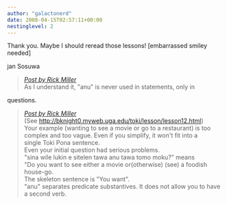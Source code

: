 ```yaml
---
author: "galactonerd"
date: 2008-04-15T02:57:11+00:00
nestinglevel: 2
---
```

Thank you. Maybe I should reread those lessons! \[embarrassed smiley  
needed\]  
  
jan Sosuwa  

> [_Post by Rick Miller_](/zvkorosu/anu-in-questions#post2)  
> As I understand it, "anu" is never used in statements, only in  
> 

questions.  

> [_Post by Rick Miller_](/zvkorosu/anu-in-questions#post2)  
> (See http://bknight0.myweb.uga.edu/toki/lesson/lesson12.html)  
> Your example (wanting to see a movie or go to a restaurant) is too  
> complex and too vague. Even if you simplify, it won't fit into a  
> single Toki Pona sentence.  
> Even your initial question had serious problems.  
> "sina wile lukin e sitelen tawa anu tawa tomo moku?" means  
> "Do you want to see either a movie or(otherwise) (see) a foodish house-go.  
> The skeleton sentence is "You want".  
> "anu" separates predicate substantives. It does not allow you to have  
> a second verb.  
>